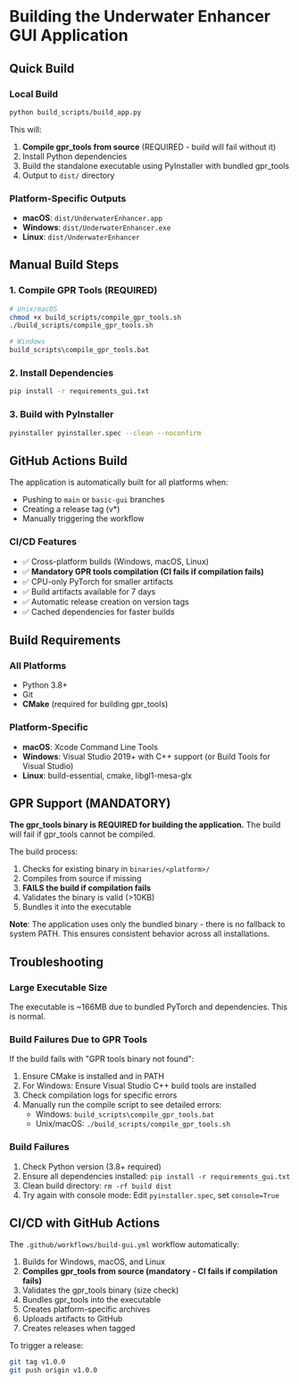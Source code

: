 # Building the Underwater Enhancer GUI Application

## Quick Build

### Local Build
```bash
python build_scripts/build_app.py
```

This will:
1. **Compile gpr_tools from source** (REQUIRED - build will fail without it)
2. Install Python dependencies
3. Build the standalone executable using PyInstaller with bundled gpr_tools
4. Output to `dist/` directory

### Platform-Specific Outputs
- **macOS**: `dist/UnderwaterEnhancer.app`
- **Windows**: `dist/UnderwaterEnhancer.exe`
- **Linux**: `dist/UnderwaterEnhancer`

## Manual Build Steps

### 1. Compile GPR Tools (REQUIRED)
```bash
# Unix/macOS
chmod +x build_scripts/compile_gpr_tools.sh
./build_scripts/compile_gpr_tools.sh

# Windows
build_scripts\compile_gpr_tools.bat
```

### 2. Install Dependencies
```bash
pip install -r requirements_gui.txt
```

### 3. Build with PyInstaller
```bash
pyinstaller pyinstaller.spec --clean --noconfirm
```

## GitHub Actions Build

The application is automatically built for all platforms when:
- Pushing to `main` or `basic-gui` branches
- Creating a release tag (v*)
- Manually triggering the workflow

### CI/CD Features
- ✅ Cross-platform builds (Windows, macOS, Linux)
- ✅ **Mandatory GPR tools compilation (CI fails if compilation fails)**
- ✅ CPU-only PyTorch for smaller artifacts
- ✅ Build artifacts available for 7 days
- ✅ Automatic release creation on version tags
- ✅ Cached dependencies for faster builds

## Build Requirements

### All Platforms
- Python 3.8+
- Git
- **CMake** (required for building gpr_tools)

### Platform-Specific
- **macOS**: Xcode Command Line Tools
- **Windows**: Visual Studio 2019+ with C++ support (or Build Tools for Visual Studio)
- **Linux**: build-essential, cmake, libgl1-mesa-glx

## GPR Support (MANDATORY)

**The gpr_tools binary is REQUIRED for building the application.** The build will fail if gpr_tools cannot be compiled.

The build process:
1. Checks for existing binary in `binaries/<platform>/`
2. Compiles from source if missing
3. **FAILS the build if compilation fails**
4. Validates the binary is valid (>10KB)
5. Bundles it into the executable

**Note**: The application uses only the bundled binary - there is no fallback to system PATH. This ensures consistent behavior across all installations.

## Troubleshooting

### Large Executable Size
The executable is ~166MB due to bundled PyTorch and dependencies. This is normal.

### Build Failures Due to GPR Tools
If the build fails with "GPR tools binary not found":
1. Ensure CMake is installed and in PATH
2. For Windows: Ensure Visual Studio C++ build tools are installed
3. Check compilation logs for specific errors
4. Manually run the compile script to see detailed errors:
   - Windows: `build_scripts\compile_gpr_tools.bat`
   - Unix/macOS: `./build_scripts/compile_gpr_tools.sh`

### Build Failures
1. Check Python version (3.8+ required)
2. Ensure all dependencies installed: `pip install -r requirements_gui.txt`
3. Clean build directory: `rm -rf build dist`
4. Try again with console mode: Edit `pyinstaller.spec`, set `console=True`

## CI/CD with GitHub Actions

The `.github/workflows/build-gui.yml` workflow automatically:
1. Builds for Windows, macOS, and Linux
2. **Compiles gpr_tools from source (mandatory - CI fails if compilation fails)**
3. Validates the gpr_tools binary (size check)
4. Bundles gpr_tools into the executable
5. Creates platform-specific archives
6. Uploads artifacts to GitHub
7. Creates releases when tagged

To trigger a release:
```bash
git tag v1.0.0
git push origin v1.0.0
```